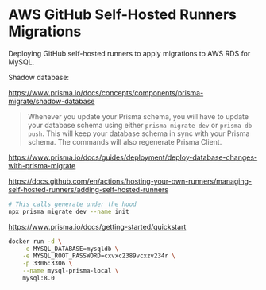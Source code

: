 # AWS GitHub Self-Hosted Runners Migrations

Deploying GitHub self-hosted runners to apply migrations to AWS RDS for MySQL.

Shadow database:

https://www.prisma.io/docs/concepts/components/prisma-migrate/shadow-database



> Whenever you update your Prisma schema, you will have to update your database schema using either `prisma migrate dev` or `prisma db push`. This will keep your database schema in sync with your Prisma schema. The commands will also regenerate Prisma Client.


https://www.prisma.io/docs/guides/deployment/deploy-database-changes-with-prisma-migrate


https://docs.github.com/en/actions/hosting-your-own-runners/managing-self-hosted-runners/adding-self-hosted-runners

```sh
# This calls generate under the hood
npx prisma migrate dev --name init
```

https://www.prisma.io/docs/getting-started/quickstart


```sh
docker run -d \
    -e MYSQL_DATABASE=mysqldb \
    -e MYSQL_ROOT_PASSWORD=cxvxc2389vcxzv234r \
    -p 3306:3306 \
    --name mysql-prisma-local \
    mysql:8.0
```


